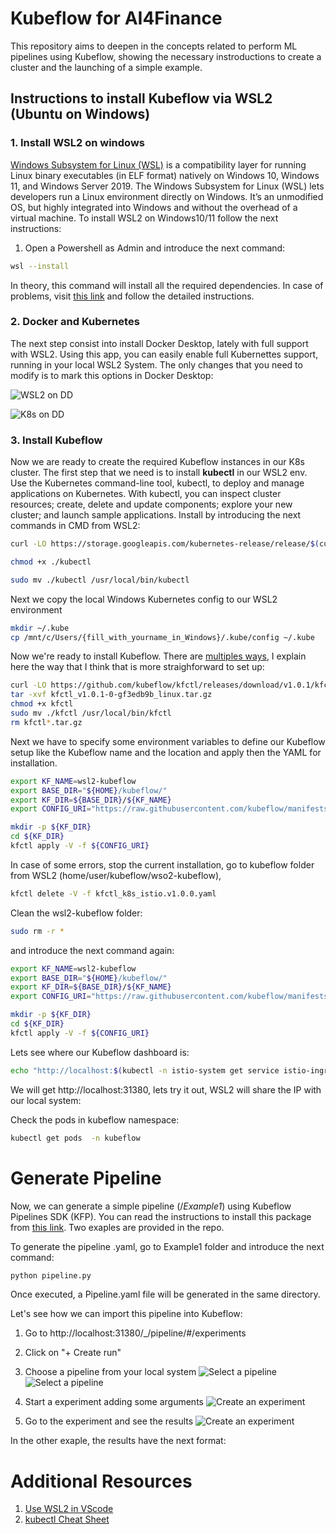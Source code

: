 # Kubeflow for AI4Finance

This repository aims to deepen in the concepts related to perform ML pipelines using Kubeflow, showing the necessary instroductions to create a cluster and the launching of a simple example. 

## Instructions to install Kubeflow via WSL2 (Ubuntu on Windows)
### 1. Install WSL2 on windows
[Windows Subsystem for Linux (WSL)](https://docs.microsoft.com/en-us/windows/wsl/compare-versions#whats-new-in-wsl-2) is a compatibility layer for running Linux binary executables (in ELF format) natively on Windows 10, Windows 11, and Windows Server 2019. The Windows Subsystem for Linux (WSL) lets developers run a Linux environment directly on Windows. It’s an unmodified OS, but highly integrated into Windows and without the overhead of a virtual machine. To install WSL2 on Windows10/11 follow the next instructions:

1. Open a Powershell as Admin and introduce the next command:
```bash
wsl --install
```

In theory, this command will install all the required dependencies. In case of problems, visit [this link](https://www.windowscentral.com/how-install-wsl2-windows-10) and follow the detailed instructions. 

### 2. Docker and Kubernetes
The next step consist into install Docker Desktop, lately with full support with WSL2. Using this app, you can easily enable full Kubernettes support, running in your local WSL2 System. The only changes that you need to modify is to mark this options in Docker Desktop:

![WSL2 on DD](files/Screenshot_14.png)

![K8s on DD](files/Screenshot_15.png)

### 3. Install Kubeflow
Now we are ready to create the required Kubeflow instances in our K8s cluster. The first step that we need is to install **kubectl** in our WSL2 env. Use the Kubernetes command-line tool, kubectl, to deploy and manage applications on Kubernetes. With kubectl, you can inspect cluster resources; create, delete and update components; explore your new cluster; and launch sample applications. Install by introducing the next commands in CMD from WSL2:
```bash
curl -LO https://storage.googleapis.com/kubernetes-release/release/$(curl -s https://storage.googleapis.com/kubernetes-release/release/stable.txt)/bin/linux/amd64/kubectl
```

```bash
chmod +x ./kubectl
```

```bash
sudo mv ./kubectl /usr/local/bin/kubectl
```

Next we copy the local Windows Kubernetes config to our WSL2 environment
```bash
mkdir ~/.kube
cp /mnt/c/Users/{fill_with_yourname_in_Windows}/.kube/config ~/.kube
```
Now we're ready to install Kubeflow. There are [multiples ways](https://www.kubeflow.org/docs/components/pipelines/installation/localcluster-deployment/), I explain here the way that I think that is more straighforward to set up: 
```bash
curl -LO https://github.com/kubeflow/kfctl/releases/download/v1.0.1/kfctl_v1.0.1-0-gf3edb9b_linux.tar.gz
tar -xvf kfctl_v1.0.1-0-gf3edb9b_linux.tar.gz
chmod +x kfctl
sudo mv ./kfctl /usr/local/bin/kfctl
rm kfctl*.tar.gz
```


Next we have to specify some environment variables to define our Kubeflow setup like the Kubeflow name and the location and apply then the YAML for installation.

```bash
export KF_NAME=wsl2-kubeflow
export BASE_DIR="${HOME}/kubeflow/"
export KF_DIR=${BASE_DIR}/${KF_NAME}
export CONFIG_URI="https://raw.githubusercontent.com/kubeflow/manifests/v1.0-branch/kfdef/kfctl_k8s_istio.v1.0.0.yaml"

mkdir -p ${KF_DIR}
cd ${KF_DIR}
kfctl apply -V -f ${CONFIG_URI}
```

In case of some errors, stop the current installation, go to kubeflow folder from WSL2 (home/user/kubeflow/wso2-kubeflow), 
```bash
kfctl delete -V -f kfctl_k8s_istio.v1.0.0.yaml
```
Clean the wsl2-kubeflow folder: 
```bash
sudo rm -r *
```
and introduce the next command again: 
```bash
export KF_NAME=wsl2-kubeflow
export BASE_DIR="${HOME}/kubeflow/"
export KF_DIR=${BASE_DIR}/${KF_NAME}
export CONFIG_URI="https://raw.githubusercontent.com/kubeflow/manifests/v1.0-branch/kfdef/kfctl_k8s_istio.v1.0.0.yaml"

mkdir -p ${KF_DIR}
cd ${KF_DIR}
kfctl apply -V -f ${CONFIG_URI}
```

Lets see where our Kubeflow dashboard is:
```bash
echo "http://localhost:$(kubectl -n istio-system get service istio-ingressgateway -o jsonpath='{.spec.ports[?(@.name=="http2")].nodePort}')"
```

We will get http://localhost:31380, lets try it out, WSL2 will share the IP with our local system:

Check the pods in kubeflow namespace:
```bash
kubectl get pods  -n kubeflow
```

# Generate Pipeline
Now, we can generate a simple pipeline (/*Example1*) using Kubeflow Pipelines SDK (KFP). You can read the instructions to install this package from [this link](https://www.kubeflow.org/docs/components/pipelines/sdk/install-sdk/). Two exaples are provided in the repo. 

To generate the pipeline .yaml, go to Example1 folder and introduce the next command: 
```bash
python pipeline.py
```
Once executed, a Pipeline.yaml file will be generated in the same directory. 

Let's see how we can import this pipeline into Kubeflow:

1. Go to http://localhost:31380/_/pipeline/#/experiments
2. Click on "+ Create run"
3. Choose a pipeline from your local system 
![Select a pipeline](files/Screenshot_16.png)
![Select a pipeline](files/Screenshot_17.png)

4. Start a experiment adding some arguments
![Create an experiment](files/Screenshot_19.png)

5. Go to the experiment and see the results
![Create an experiment](files/Screenshot_21.png)

In the other exaple, the results have the next format: 


# Additional Resources
1. [Use WSL2 in VScode](https://code.visualstudio.com/blogs/2019/09/03/wsl2) 
2. [kubectl Cheat Sheet](https://kubernetes.io/docs/reference/kubectl/cheatsheet/)